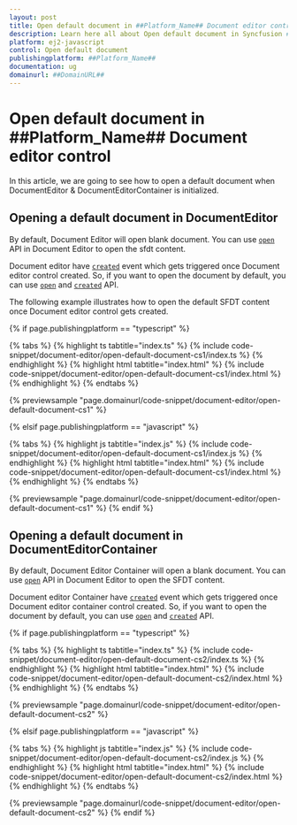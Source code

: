 ```yaml
---
layout: post
title: Open default document in ##Platform_Name## Document editor control | Syncfusion
description: Learn here all about Open default document in Syncfusion ##Platform_Name## Document editor control of Syncfusion Essential JS 2 and more.
platform: ej2-javascript
control: Open default document 
publishingplatform: ##Platform_Name##
documentation: ug
domainurl: ##DomainURL##
---
```


# Open default document in ##Platform_Name## Document editor control

In this article, we are going to see how to open a default document when DocumentEditor & DocumentEditorContainer is initialized.

## Opening a default document in DocumentEditor

By default, Document Editor will open blank document. You can use [`open`](../../api/document-editor/#open) API in Document Editor to open the sfdt content.

Document editor have [`created`](../../api/document-editor/#created) event which gets triggered once Document editor control created. So, if you want to open the document by default, you can use [`open`](../../api/document-editor/#open) and [`created`](../../api/document-editor/#created) API.

The following example illustrates how to open the default SFDT content once Document editor control gets created.

{% if page.publishingplatform == "typescript" %}

 {% tabs %}
{% highlight ts tabtitle="index.ts" %}
{% include code-snippet/document-editor/open-default-document-cs1/index.ts %}
{% endhighlight %}
{% highlight html tabtitle="index.html" %}
{% include code-snippet/document-editor/open-default-document-cs1/index.html %}
{% endhighlight %}
{% endtabs %}
        
{% previewsample "page.domainurl/code-snippet/document-editor/open-default-document-cs1" %}

{% elsif page.publishingplatform == "javascript" %}

{% tabs %}
{% highlight js tabtitle="index.js" %}
{% include code-snippet/document-editor/open-default-document-cs1/index.js %}
{% endhighlight %}
{% highlight html tabtitle="index.html" %}
{% include code-snippet/document-editor/open-default-document-cs1/index.html %}
{% endhighlight %}
{% endtabs %}

{% previewsample "page.domainurl/code-snippet/document-editor/open-default-document-cs1" %}
{% endif %}

## Opening a default document in DocumentEditorContainer

By default, Document Editor Container will open a blank document. You can use [`open`](../../api/document-editor/#open) API in Document Editor to open the SFDT content.

Document editor Container have [`created`](../../api/document-editor-container/#created) event which gets triggered once Document editor container control created. So, if you want to open the document by default, you can use [`open`](../../api/document-editor/#open) and [`created`](../../api/document-editor-container/#created) API.

{% if page.publishingplatform == "typescript" %}

 {% tabs %}
{% highlight ts tabtitle="index.ts" %}
{% include code-snippet/document-editor/open-default-document-cs2/index.ts %}
{% endhighlight %}
{% highlight html tabtitle="index.html" %}
{% include code-snippet/document-editor/open-default-document-cs2/index.html %}
{% endhighlight %}
{% endtabs %}
        
{% previewsample "page.domainurl/code-snippet/document-editor/open-default-document-cs2" %}

{% elsif page.publishingplatform == "javascript" %}

{% tabs %}
{% highlight js tabtitle="index.js" %}
{% include code-snippet/document-editor/open-default-document-cs2/index.js %}
{% endhighlight %}
{% highlight html tabtitle="index.html" %}
{% include code-snippet/document-editor/open-default-document-cs2/index.html %}
{% endhighlight %}
{% endtabs %}

{% previewsample "page.domainurl/code-snippet/document-editor/open-default-document-cs2" %}
{% endif %}
